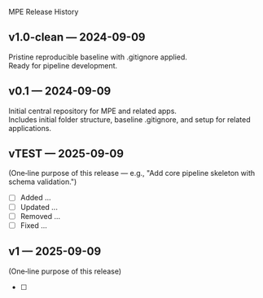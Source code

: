 MPE Release History

## v1.0-clean — 2024-09-09
Pristine reproducible baseline with .gitignore applied.  
Ready for pipeline development.

## v0.1 — 2024-09-09
Initial central repository for MPE and related apps.  
Includes initial folder structure, baseline .gitignore, and setup for related applications.

## vTEST — 2025-09-09
(One‑line purpose of this release — e.g., "Add core pipeline skeleton with schema validation.")

- [ ] Added ...
- [ ] Updated ...
- [ ] Removed ...
- [ ] Fixed ...

## v1 — 2025-09-09
(One‑line purpose of this release)

- [ ] 

